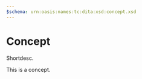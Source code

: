 ```yaml
---
$schema: urn:oasis:names:tc:dita:xsd:concept.xsd
---
```


# Concept

Shortdesc.

This is a concept.

